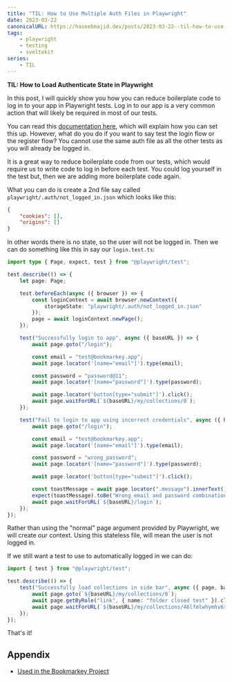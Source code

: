 ```yaml
---
title: "TIL: How to Use Multiple Auth Files in Playwright"
date: 2023-03-22
canonicalURL: https://haseebmajid.dev/posts/2023-03-22--til-how-to-use-multiple-auth-in-playwright-
tags:
    - playwright
    - testing
    - sveltekit
series:
    - TIL
---
```


**TIL: How to Load Authenticate State in Playwright**

In this post, I will quickly show you how you can reduce boilerplate code to log in to your app in Playwright tests.
Log in to our app is a very common action that will likely be required in most of our tests.

You can read this [documentation here](https://playwright.dev/docs/auth), which will explain how you can set this up.
However, what do you do if you want to say test the login flow or the register flow? You cannot use the same auth
file as all the other tests as you will already be logged in.

It is a great way to reduce boilerplate code from our tests, which would require us to write code to log in before each test.
You could log yourself in the test but, then we are adding more boilerplate code again.

What you can do is create a 2nd file say called `playwright/.auth/not_logged_in.json` which looks like this:

```json
{
	"cookies": [],
	"origins": []
}
```

In other words there is no state, so the user will not be logged in.
Then we can do something like this in say our `login.test.ts`:

```ts {hl_lines=[6-13]}
import type { Page, expect, test } from "@playwright/test";

test.describe(() => {
	let page: Page;

	test.beforeEach(async ({ browser }) => {
		const loginContext = await browser.newContext({
			storageState: "playwright/.auth/not_logged_in.json"
		});
		page = await loginContext.newPage();
	});

	test("Successfully login to app", async ({ baseURL }) => {
		await page.goto("/login");

		const email = "test@bookmarkey.app";
		await page.locator('[name="email"]').type(email);

		const password = "password@11";
		await page.locator('[name="password"]').type(password);

		await page.locator('button[type="submit"]').click();
		await page.waitForURL(`${baseURL}/my/collections/0`);
	});

	test("Fail to login to app using incorrect credentials", async ({ baseURL }) => {
		await page.goto("/login");

		const email = "test@bookmarkey.app";
		await page.locator('[name="email"]').type(email);

		const password = "wrong_password";
		await page.locator('[name="password"]').type(password);

		await page.locator('button[type="submit"]').click();

		const toastMessage = await page.locator(".message").innerText();
		expect(toastMessage).toBe("Wrong email and password combination.");
		await page.waitForURL(`${baseURL}/login`);
	});
});
```

Rather than using the "normal" page argument provided by Playwright, we will create our context.
Using this stateless file, will mean the user is not logged in.

If we still want a test to use to automatically logged in we can do:

```ts
import { test } from "@playwright/test";

test.describe(() => {
	test("Successfully load collections in side bar", async ({ page, baseURL }) => {
		await page.goto(`${baseURL}/my/collections/0`);
		await page.getByRole("link", { name: "folder closed test" }).click();
		await page.waitForURL(`${baseURL}/my/collections/46lfmlwhymhv6xl`);
	});
});
```

That's it!

## Appendix

- [Used in the Bookmarkey Project](https://gitlab.com/bookmarkey/gui/-/blob/55f7a6456da20a362c7b7ccf6069a9118acaa7f7/tests/auth.setup.ts)
